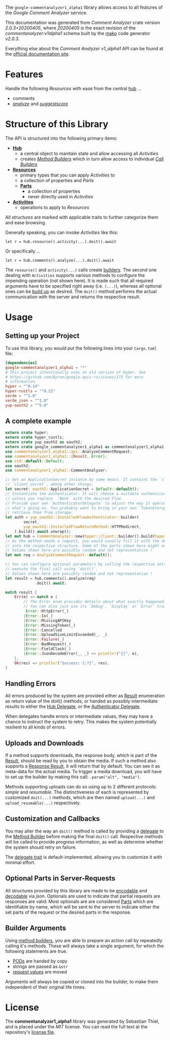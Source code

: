 <!---
DO NOT EDIT !
This file was generated automatically from 'src/mako/api/README.md.mako'
DO NOT EDIT !
-->
The `google-commentanalyzer1_alpha1` library allows access to all features of the *Google Comment Analyzer* service.

This documentation was generated from *Comment Analyzer* crate version *2.0.3+20200405*, where *20200405* is the exact revision of the *commentanalyzer:v1alpha1* schema built by the [mako](http://www.makotemplates.org/) code generator *v2.0.3*.

Everything else about the *Comment Analyzer* *v1_alpha1* API can be found at the
[official documentation site](https://github.com/conversationai/perspectiveapi/blob/master/README.md).
# Features

Handle the following *Resources* with ease from the central [hub](https://docs.rs/google-commentanalyzer1_alpha1/2.0.3+20200405/google_commentanalyzer1_alpha1/CommentAnalyzer) ... 

* comments
 * [*analyze*](https://docs.rs/google-commentanalyzer1_alpha1/2.0.3+20200405/google_commentanalyzer1_alpha1/api::CommentAnalyzeCall) and [*suggestscore*](https://docs.rs/google-commentanalyzer1_alpha1/2.0.3+20200405/google_commentanalyzer1_alpha1/api::CommentSuggestscoreCall)




# Structure of this Library

The API is structured into the following primary items:

* **[Hub](https://docs.rs/google-commentanalyzer1_alpha1/2.0.3+20200405/google_commentanalyzer1_alpha1/CommentAnalyzer)**
    * a central object to maintain state and allow accessing all *Activities*
    * creates [*Method Builders*](https://docs.rs/google-commentanalyzer1_alpha1/2.0.3+20200405/google_commentanalyzer1_alpha1/client::MethodsBuilder) which in turn
      allow access to individual [*Call Builders*](https://docs.rs/google-commentanalyzer1_alpha1/2.0.3+20200405/google_commentanalyzer1_alpha1/client::CallBuilder)
* **[Resources](https://docs.rs/google-commentanalyzer1_alpha1/2.0.3+20200405/google_commentanalyzer1_alpha1/client::Resource)**
    * primary types that you can apply *Activities* to
    * a collection of properties and *Parts*
    * **[Parts](https://docs.rs/google-commentanalyzer1_alpha1/2.0.3+20200405/google_commentanalyzer1_alpha1/client::Part)**
        * a collection of properties
        * never directly used in *Activities*
* **[Activities](https://docs.rs/google-commentanalyzer1_alpha1/2.0.3+20200405/google_commentanalyzer1_alpha1/client::CallBuilder)**
    * operations to apply to *Resources*

All *structures* are marked with applicable traits to further categorize them and ease browsing.

Generally speaking, you can invoke *Activities* like this:

```Rust,ignore
let r = hub.resource().activity(...).doit().await
```

Or specifically ...

```ignore
let r = hub.comments().analyze(...).doit().await
```

The `resource()` and `activity(...)` calls create [builders][builder-pattern]. The second one dealing with `Activities` 
supports various methods to configure the impending operation (not shown here). It is made such that all required arguments have to be 
specified right away (i.e. `(...)`), whereas all optional ones can be [build up][builder-pattern] as desired.
The `doit()` method performs the actual communication with the server and returns the respective result.

# Usage

## Setting up your Project

To use this library, you would put the following lines into your `Cargo.toml` file:

```toml
[dependencies]
google-commentanalyzer1_alpha1 = "*"
# This project intentionally uses an old version of Hyper. See
# https://github.com/Byron/google-apis-rs/issues/173 for more
# information.
hyper = "^0.14"
hyper-rustls = "^0.22"
serde = "^1.0"
serde_json = "^1.0"
yup-oauth2 = "^5.0"
```

## A complete example

```Rust
extern crate hyper;
extern crate hyper_rustls;
extern crate yup_oauth2 as oauth2;
extern crate google_commentanalyzer1_alpha1 as commentanalyzer1_alpha1;
use commentanalyzer1_alpha1::api::AnalyzeCommentRequest;
use commentanalyzer1_alpha1::{Result, Error};
use std::default::Default;
use oauth2;
use commentanalyzer1_alpha1::CommentAnalyzer;

// Get an ApplicationSecret instance by some means. It contains the `client_id` and 
// `client_secret`, among other things.
let secret: oauth2::ApplicationSecret = Default::default();
// Instantiate the authenticator. It will choose a suitable authentication flow for you, 
// unless you replace  `None` with the desired Flow.
// Provide your own `AuthenticatorDelegate` to adjust the way it operates and get feedback about 
// what's going on. You probably want to bring in your own `TokenStorage` to persist tokens and
// retrieve them from storage.
let auth = yup_oauth2::InstalledFlowAuthenticator::builder(
        secret,
        yup_oauth2::InstalledFlowReturnMethod::HTTPRedirect,
    ).build().await.unwrap();
let mut hub = CommentAnalyzer::new(hyper::Client::builder().build(hyper_rustls::HttpsConnector::with_native_roots()), auth);
// As the method needs a request, you would usually fill it with the desired information
// into the respective structure. Some of the parts shown here might not be applicable !
// Values shown here are possibly random and not representative !
let mut req = AnalyzeCommentRequest::default();

// You can configure optional parameters by calling the respective setters at will, and
// execute the final call using `doit()`.
// Values shown here are possibly random and not representative !
let result = hub.comments().analyze(req)
             .doit().await;

match result {
    Err(e) => match e {
        // The Error enum provides details about what exactly happened.
        // You can also just use its `Debug`, `Display` or `Error` traits
         Error::HttpError(_)
        |Error::Io(_)
        |Error::MissingAPIKey
        |Error::MissingToken(_)
        |Error::Cancelled
        |Error::UploadSizeLimitExceeded(_, _)
        |Error::Failure(_)
        |Error::BadRequest(_)
        |Error::FieldClash(_)
        |Error::JsonDecodeError(_, _) => println!("{}", e),
    },
    Ok(res) => println!("Success: {:?}", res),
}

```
## Handling Errors

All errors produced by the system are provided either as [Result](https://docs.rs/google-commentanalyzer1_alpha1/2.0.3+20200405/google_commentanalyzer1_alpha1/client::Result) enumeration as return value of
the doit() methods, or handed as possibly intermediate results to either the 
[Hub Delegate](https://docs.rs/google-commentanalyzer1_alpha1/2.0.3+20200405/google_commentanalyzer1_alpha1/client::Delegate), or the [Authenticator Delegate](https://docs.rs/yup-oauth2/*/yup_oauth2/trait.AuthenticatorDelegate.html).

When delegates handle errors or intermediate values, they may have a chance to instruct the system to retry. This 
makes the system potentially resilient to all kinds of errors.

## Uploads and Downloads
If a method supports downloads, the response body, which is part of the [Result](https://docs.rs/google-commentanalyzer1_alpha1/2.0.3+20200405/google_commentanalyzer1_alpha1/client::Result), should be
read by you to obtain the media.
If such a method also supports a [Response Result](https://docs.rs/google-commentanalyzer1_alpha1/2.0.3+20200405/google_commentanalyzer1_alpha1/client::ResponseResult), it will return that by default.
You can see it as meta-data for the actual media. To trigger a media download, you will have to set up the builder by making
this call: `.param("alt", "media")`.

Methods supporting uploads can do so using up to 2 different protocols: 
*simple* and *resumable*. The distinctiveness of each is represented by customized 
`doit(...)` methods, which are then named `upload(...)` and `upload_resumable(...)` respectively.

## Customization and Callbacks

You may alter the way an `doit()` method is called by providing a [delegate](https://docs.rs/google-commentanalyzer1_alpha1/2.0.3+20200405/google_commentanalyzer1_alpha1/client::Delegate) to the 
[Method Builder](https://docs.rs/google-commentanalyzer1_alpha1/2.0.3+20200405/google_commentanalyzer1_alpha1/client::CallBuilder) before making the final `doit()` call. 
Respective methods will be called to provide progress information, as well as determine whether the system should 
retry on failure.

The [delegate trait](https://docs.rs/google-commentanalyzer1_alpha1/2.0.3+20200405/google_commentanalyzer1_alpha1/client::Delegate) is default-implemented, allowing you to customize it with minimal effort.

## Optional Parts in Server-Requests

All structures provided by this library are made to be [encodable](https://docs.rs/google-commentanalyzer1_alpha1/2.0.3+20200405/google_commentanalyzer1_alpha1/client::RequestValue) and 
[decodable](https://docs.rs/google-commentanalyzer1_alpha1/2.0.3+20200405/google_commentanalyzer1_alpha1/client::ResponseResult) via *json*. Optionals are used to indicate that partial requests are responses 
are valid.
Most optionals are are considered [Parts](https://docs.rs/google-commentanalyzer1_alpha1/2.0.3+20200405/google_commentanalyzer1_alpha1/client::Part) which are identifiable by name, which will be sent to 
the server to indicate either the set parts of the request or the desired parts in the response.

## Builder Arguments

Using [method builders](https://docs.rs/google-commentanalyzer1_alpha1/2.0.3+20200405/google_commentanalyzer1_alpha1/client::CallBuilder), you are able to prepare an action call by repeatedly calling it's methods.
These will always take a single argument, for which the following statements are true.

* [PODs][wiki-pod] are handed by copy
* strings are passed as `&str`
* [request values](https://docs.rs/google-commentanalyzer1_alpha1/2.0.3+20200405/google_commentanalyzer1_alpha1/client::RequestValue) are moved

Arguments will always be copied or cloned into the builder, to make them independent of their original life times.

[wiki-pod]: http://en.wikipedia.org/wiki/Plain_old_data_structure
[builder-pattern]: http://en.wikipedia.org/wiki/Builder_pattern
[google-go-api]: https://github.com/google/google-api-go-client

# License
The **commentanalyzer1_alpha1** library was generated by Sebastian Thiel, and is placed 
under the *MIT* license.
You can read the full text at the repository's [license file][repo-license].

[repo-license]: https://github.com/Byron/google-apis-rsblob/main/LICENSE.md
